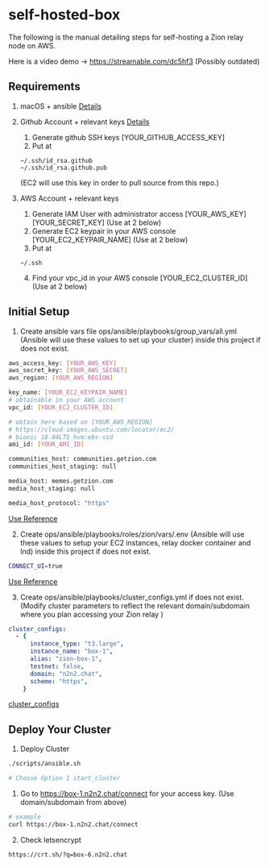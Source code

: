 # self-hosted-box

The following is the manual detailing steps for self-hosting a Zion relay node on AWS.

Here is a video demo -> https://streamable.com/dc5hf3 (Possibly outdated)

## Requirements
1. macOS + ansible [Details](ops/ansible/README.md)
2. Github Account + relevant keys [Details](https://docs.github.com/en/github/authenticating-to-github/connecting-to-github-with-ssh/generating-a-new-ssh-key-and-adding-it-to-the-ssh-agent) 
   1. Generate github SSH keys [YOUR_GITHUB_ACCESS_KEY] 
   2. Put at

    ```
    ~/.ssh/id_rsa.github
    ~/.ssh/id_rsa.github.pub
    ```
     (EC2 will use this key in order to pull source from this repo.)

3. AWS Account + relevant keys
    1. Generate IAM User with administrator access [YOUR_AWS_KEY] [YOUR_SECRET_KEY] (Use at 2 below)
    2. Generate EC2 keypair in your AWS console [YOUR_EC2_KEYPAIR_NAME] (Use at 2 below)
    3. Put at

    ```
    ~/.ssh
    ```
    4. Find your vpc_id in your AWS console [YOUR_EC2_CLUSTER_ID] (Use at 2 below)

## Initial Setup

1. Create ansible vars file ops/ansible/playbooks/group_vars/all.yml (Ansible will use these values to set up your cluster) inside this project if does not exist.

```bash
aws_access_key: [YOUR_AWS_KEY]
aws_secret_key: [YOUR_AWS_SECRET]
aws_region: [YOUR_AWS_REGION]

key_name: [YOUR_EC2_KEYPAIR_NAME]
# obtainable in your AWS account
vpc_id: [YOUR_EC2_CLUSTER_ID]

# obtain here based on [YOUR_AWS_REGION]
# https://cloud-images.ubuntu.com/locator/ec2/
# bionic 18.04LTS hvm:ebs-ssd
ami_id: [YOUR_AMI_ID]

communities_host: communities.getzion.com
communities_host_staging: null

media_host: memes.getzion.com
media_host_staging: null

media_host_protocol: "https"
```

[Use Reference](ops/ansible/playbooks/group_vars/all.yml)

2. Create ops/ansible/playbooks/roles/zion/vars/.env (Ansible will use these values to setup your EC2 instances, relay docker container and lnd) inside this project if does not exist.
   
```bash
CONNECT_UI=true
```

[Use Reference](ops/ansible/playbooks/roles/zion/tasks/main.yml)

3. Create ops/ansible/playbooks/cluster_configs.yml if does not exist.
   (Modify cluster parameters to reflect the relevant domain/subdomain where you plan accessing your Zion relay )

```yaml
cluster_configs:
  - {
      instance_type: "t3.large",
      instance_name: "box-1",
      alias: "zion-box-1",
      testnet: false,
      domain: "n2n2.chat",
      scheme: "https",
    }
```

[cluster_configs](ops/ansible/playbooks/cluster_configs.yml) 

## Deploy Your Cluster
1. Deploy Cluster
```bash 
./scripts/ansible.sh

# Choose Option 1 start_cluster
```

1. Go to https://box-1.n2n2.chat/connect for your access key. (Use domain/subdomain from above)

```bash
# example
curl https://box-1.n2n2.chat/connect
```

2. Check letsencrypt

```
https://crt.sh/?q=box-6.n2n2.chat
```
